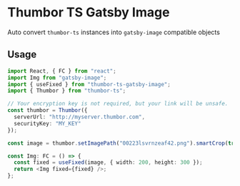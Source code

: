 # Thumbor TS Gatsby Image

Auto convert `thumbor-ts` instances into `gatsby-image` compatible objects

## Usage

```typescript
import React, { FC } from "react";
import Img from "gatsby-image";
import { useFixed } from "thumbor-ts-gatsby-image";
import { Thumbor } from "thumbor-ts";

// Your encryption key is not required, but your link will be unsafe.
const thumbor = Thumbor({
  serverUrl: "http://myserver.thumbor.com",
  securityKey: "MY_KEY"
});

const image = thumbor.setImagePath("00223lsvrnzeaf42.png").smartCrop(true);

const Img: FC = () => {
  const fixed = useFixed(image, { width: 200, height: 300 });
  return <Img fixed={fixed} />;
};
```

